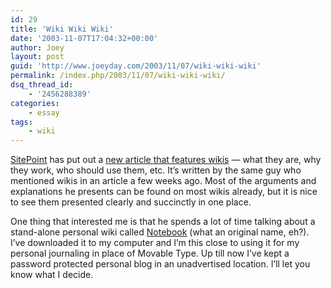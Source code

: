 ```yaml
---
id: 29
title: 'Wiki Wiki Wiki'
date: '2003-11-07T17:04:32+00:00'
author: Joey
layout: post
guid: 'http://www.joeyday.com/2003/11/07/wiki-wiki-wiki'
permalink: /index.php/2003/11/07/wiki-wiki-wiki/
dsq_thread_id:
    - '2456288389'
categories:
    - essay
tags:
    - wiki
---
```


[SitePoint](http://www.sitepoint.com) has put out a [new article that features wikis](http://www.sitepoint.com/article/1241) — what they are, why they work, who should use them, etc. It’s written by the same guy who mentioned wikis in an article a few weeks ago. Most of the arguments and explanations he presents can be found on most wikis already, but it is nice to see them presented clearly and succinctly in one place.

One thing that interested me is that he spends a lot of time talking about a stand-alone personal wiki called [Notebook](http://www.wjduquette.com/notebook) (what an original name, eh?). I’ve downloaded it to my computer and I’m this close to using it for my personal journaling in place of Movable Type. Up till now I’ve kept a password protected personal blog in an unadvertised location. I’ll let you know what I decide.